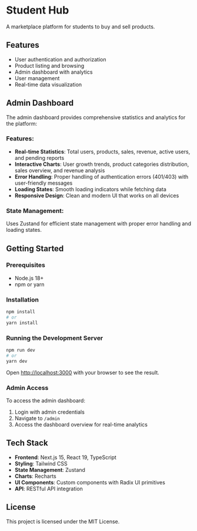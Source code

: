 # Student Hub

A marketplace platform for students to buy and sell products.

## Features

- User authentication and authorization
- Product listing and browsing
- Admin dashboard with analytics
- User management
- Real-time data visualization

## Admin Dashboard

The admin dashboard provides comprehensive statistics and analytics for the platform:

### Features:
- **Real-time Statistics**: Total users, products, sales, revenue, active users, and pending reports
- **Interactive Charts**: User growth trends, product categories distribution, sales overview, and revenue analysis
- **Error Handling**: Proper handling of authentication errors (401/403) with user-friendly messages
- **Loading States**: Smooth loading indicators while fetching data
- **Responsive Design**: Clean and modern UI that works on all devices

### State Management:
Uses Zustand for efficient state management with proper error handling and loading states.

## Getting Started

### Prerequisites
- Node.js 18+ 
- npm or yarn

### Installation

```bash
npm install
# or
yarn install
```

### Running the Development Server

```bash
npm run dev
# or
yarn dev
```

Open [http://localhost:3000](http://localhost:3000) with your browser to see the result.

### Admin Access

To access the admin dashboard:
1. Login with admin credentials
2. Navigate to `/admin`
3. Access the dashboard overview for real-time analytics

## Tech Stack

- **Frontend**: Next.js 15, React 19, TypeScript
- **Styling**: Tailwind CSS
- **State Management**: Zustand
- **Charts**: Recharts
- **UI Components**: Custom components with Radix UI primitives
- **API**: RESTful API integration

## License

This project is licensed under the MIT License.